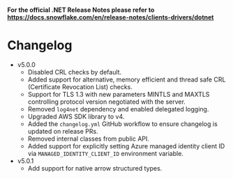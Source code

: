 #### For the official .NET Release Notes please refer to https://docs.snowflake.com/en/release-notes/clients-drivers/dotnet

# Changelog
- v5.0.0
    - Disabled CRL checks by default.
    - Added support for alternative, memory efficient and thread safe CRL (Certificate Revocation List) checks.
    - Support for TLS 1.3 with new parameters MINTLS and MAXTLS controlling protocol version negotiated with the server.
    - Removed `log4net` dependency and enabled delegated logging.
    - Upgraded AWS SDK library to v4.
    - Added the `changelog.yml` GitHub workflow to ensure changelog is updated on release PRs.
    - Removed internal classes from public API.
    - Added support for explicitly setting Azure managed identity client ID via `MANAGED_IDENTITY_CLIENT_ID` environment variable.
- v5.0.1
    - Add support for native arrow structured types.

